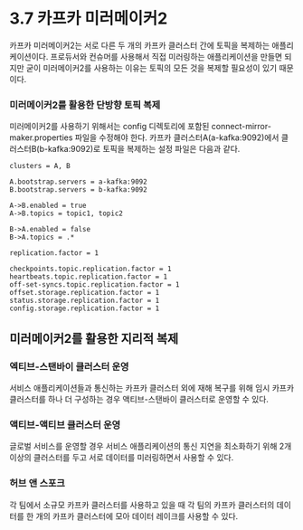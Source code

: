 # 3.7 카프카 미러메이커2
카프카 미러메이커2는 서로 다른 두 개의 카프카 클러스터 간에 토픽을 복제하는 애플리케이션이다.
프로듀서와 컨슈머를 사용해서 직접 미러링하는 애플리케이션을 만들면 되지만 굳이 미러메이커2를 사용하는 이유는 토픽의 모든 것을 복제할 필요성이 있기 때문이다.

### 미러메이커2를 활용한 단방향 토픽 복제
미러메이커2를 사용하기 위해서는 config 디렉토리에 포함된 connect-mirror-maker.properties 파일을 수정해야 한다.
카프카 클러스터A(a-kafka:9092)에서 클러스터B(b-kafka:9092)로 토픽을 복제하는 설정 파일은 다음과 같다.
```properties
clusters = A, B

A.bootstrap.servers = a-kafka:9092
B.bootstrap.servers = b-kafka:9092

A->B.enabled = true
A->B.topics = topic1, topic2

B->A.enabled = false
B->A.topics = .*

replication.factor = 1

checkpoints.topic.replication.factor = 1
heartbeats.topic.replication.factor = 1
off-set-syncs.topic.replication.factor = 1
offset.storage.replication.factor = 1
status.storage.replication.factor = 1
config.storage.replication.factor = 1
```

## 미러메이커2를 활용한 지리적 복제

### 엑티브-스탠바이 클러스터 운영
서비스 애플리케이션들과 통신하는 카프카 클러스터 외에 재해 복구를 위해 임시 카프카 클러스터를 하나 더 구성하는 경우 액티브-스탠바이 클러스터로 운영할 수 있다.
### 액티브-액티브 클러스터 운영
글로벌 서비스를 운영할 경우 서비스 애플리케이션의 통신 지연을 최소화하기 위해 2개 이상의 클러스터를 두고 서로 데이터를 미러링하면서 사용할 수 있다.
### 허브 앤 스포크
각 팀에서 소규모 카프카 클러스터를 사용하고 있을 때 각 팀의 카프카 클러스터의 데이터를 한 개의 카프카 클러스터에 모아 데이터 레이크를 사용할 수 있다.